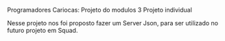 Programadores Cariocas: Projeto do modulos 3 
Projeto individual

Nesse projeto nos foi proposto fazer um Server Json, para ser utilizado no futuro projeto em Squad.

